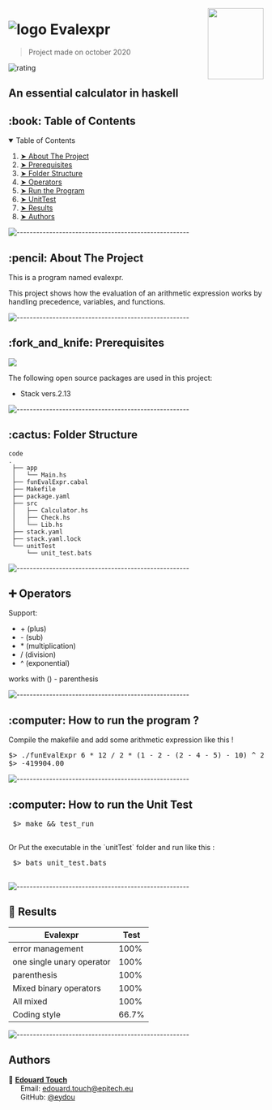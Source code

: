 <img src="https://cdn.icon-icons.com/icons2/1153/PNG/512/1486564177-finance-finance-calculator_81497.png" width="110" 
     height="140" align="right" />
# ![logo](https://github.com/rikvdkleij/intellij-haskell/blob/master/logo/icon_intellij_haskell_32.png) Evalexpr
> Project made on october 2020

![rating](https://img.shields.io/badge/notation-★★★★★-brightgreen)

<h2> An essential calculator in haskell </h2>

<!-- TABLE OF CONTENTS -->
<h2 id="table-of-contents"> :book: Table of Contents</h2>

<details open="open">
  <summary>Table of Contents</summary>
  <ol>
    <li><a href="#about-the-project"> ➤ About The Project</a></li>
    <li><a href="#prerequisites"> ➤ Prerequisites</a></li>
    <li><a href="#folder-structure"> ➤ Folder Structure</a></li>
    <li><a href="#operators"> ➤ Operators</a></li>
    <li><a href="#Run"> ➤ Run the Program</a></li>
    <li><a href="#UnitTest"> ➤ UnitTest</a></li>
    <li><a href="#Results"> ➤ Results</a></li>
    <li><a href="#Authors"> ➤ Authors</a></li>
  </ol>
</details>

![-----------------------------------------------------](https://raw.githubusercontent.com/andreasbm/readme/master/assets/lines/rainbow.png)

<h2 id="about-the-project"> :pencil: About The Project</h2>

<p align="justify"> 
This is a program named evalexpr.
     
This project shows how the evaluation of an arithmetic expression works by handling precedence, variables, and functions.
</p>

![-----------------------------------------------------](https://raw.githubusercontent.com/andreasbm/readme/master/assets/lines/rainbow.png)


<!-- PREREQUISITES -->
<h2 id="prerequisites"> :fork_and_knife: Prerequisites</h2>
<img src="https://img.shields.io/badge/Haskell-5D4F85?style=for-the-badge&logo=haskell&logoColor=white" />

The following open source packages are used in this project:
* Stack vers.2.13

![-----------------------------------------------------](https://raw.githubusercontent.com/andreasbm/readme/master/assets/lines/rainbow.png)

<h2 id="folder-structure"> :cactus: Folder Structure</h2>

    code
    .
     ├── app
     │   └── Main.hs
     ├── funEvalExpr.cabal
     ├── Makefile
     ├── package.yaml
     ├── src
     │   ├── Calculator.hs
     │   ├── Check.hs
     │   └── Lib.hs
     ├── stack.yaml
     ├── stack.yaml.lock
     └── unitTest
         └── unit_test.bats

![-----------------------------------------------------](https://raw.githubusercontent.com/andreasbm/readme/master/assets/lines/rainbow.png)

<h2 id="Operators"> ➕ Operators</h2>

Support:
* \+ (plus)
* \- (sub)
* \* (multiplication)
* / (division)
* ^ (exponential)

works with () - parenthesis

![-----------------------------------------------------](https://raw.githubusercontent.com/andreasbm/readme/master/assets/lines/rainbow.png)

<h2 id="Run"> :computer: How to run the program ?</h2>

<p align="justify"> 
Compile the makefile and add some arithmetic expression like this !
</p>
<pre>
$> ./funEvalExpr 6 * 12 / 2 * (1 - 2 - (2 - 4 - 5) - 10) ^ 2 * (2 - 7 - 4) ^ 3 
$> -419904.00
</pre>

![-----------------------------------------------------](https://raw.githubusercontent.com/andreasbm/readme/master/assets/lines/rainbow.png)

<h2 id="UnitTest"> :computer: How to run the Unit Test</h2>

<p align="justify"> 
 <pre>
 $> make && test_run
 </pre>
Or Put the executable in the `unitTest` folder and run like this :
</p>
 <pre>
 $> bats unit_test.bats
 </pre>

![-----------------------------------------------------](https://raw.githubusercontent.com/andreasbm/readme/master/assets/lines/rainbow.png)

<h2 id="Results"> 🧮 Results</h2>

| Evalexpr | Test |
| --- | --- |
| error management | 100% |
| one single unary operator | 100% |
| parenthesis | 100% |
| Mixed binary operators | 100% |
| All mixed | 100% |
| Coding style | 66.7% |

![-----------------------------------------------------](https://raw.githubusercontent.com/andreasbm/readme/master/assets/lines/rainbow.png)

## Authors

 
 :boy: **[Edouard Touch](https://github.com/Eydou)** <br>
  &nbsp;&nbsp;&nbsp;&nbsp;&nbsp; Email: <a>edouard.touch@epitech.eu</a> <br>
  &nbsp;&nbsp;&nbsp;&nbsp;&nbsp; GitHub: <a href="https://github.com/eydou">@eydou</a> <br>
</p>
 
[6.1]: http://i.imgur.com/0o48UoR.png (Follow me !)
